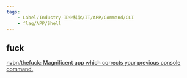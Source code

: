 ```yaml
---
tags:
    - Label/Industry-工业科学/IT/APP/Command/CLI
    - flag/APP/Shell
---
```


## fuck

[nvbn/thefuck: Magnificent app which corrects your previous console command.](https://github.com/nvbn/thefuck)
